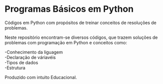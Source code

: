 # Programas Básicos em Python

Códigos em Python com propósitos de treinar conceitos de resoluções de problemas.

Neste repositório encontram-se diversos códigos, que trazem soluções de problemas com programação em Python e conceitos como:

-Conhecimento da liguagem<br>
-Declaração de váriavéis<br>
-Tipos de dados<br>
-Estrutura<br>

Produzido com intuito Educacional.
